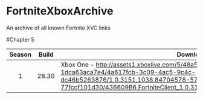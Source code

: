 # FortniteXboxArchive
An archive of all known Fortnite XVC links

#Chapter 5

| Season | Build | Download | 
| :---: | ----------- | ----------- | 
| 1 | 28.30 | Xbox One - http://assets1.xboxlive.com/5/48a50563-c420-4187-9d74-1dca63aca7e4/4a617fcb-3c09-4ac5-9c4c-dc46b5263876/1.0.3151.1038.84704578-5756-482e-b2b4-77fccf101d30/436609B6.FortniteClient_1.0.3151.1038_neutral__9ncxwbgmmv7m8_x.xvc |
